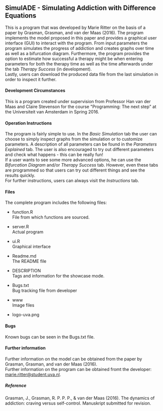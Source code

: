 ## SimulADE - Simulating Addiction with Difference Equations

This is a program that was developed by Marie Ritter on the basis of a paper by Grasman, Grasman, and van der Maas (2016). The program implements the model proposed in this paper and provides a graphical user interface (GUI) to interact with the program. From input parameters the program simulates the progress of addiction and creates graphs over time as well as a bifurcation diagram. Furthermore, the program provides the option to estimate how successful a therapy might be when entering parameters for both the therapy time as well as the time afterwards under the tab _Therapy Success_ (in development).  
Lastly, users can download the produced data file from the last simulation in order to inspect it further.

#### Development Circumstances

This is a program created under supervision from Professor Han van der Maas and Claire Stevenson for the course "Programming: The next step" at the Universiteit van Amsterdam in Spring 2016.

#### Operation Instructions

The program is fairly simple to use. In the _Basic Simulation_ tab the user can choose to simply inspect graphs from the simulation or to customize parameters. A description of all parameters can be found in the _Parameters Explained_ tab. The user is also encouraged to try out different parameters and check what happens - this can be really fun!  
If a user wants to see some more advanced options, he can use the _Bifurcation Diagram_ and/or _Therapy Success_ tab. However, even these tabs are programmed so that users can try out different things and see the results quickly.  
For further instructions, users can always visit the _Instructions_ tab.

#### Files

The complete program includes the following files:

* function.R  
 File from which functions are sourced.
 
* server.R  
 Actual program
 
* ui.R  
 Graphical interface
 
* Readme.md  
 The README file
 
* DESCRIPTION  
 Tags and information for the showcase mode.
 
* Bugs.txt  
 Bug tracking file from developer
 
* www  
 Image files  
 * logo-uva.png

#### Bugs

Known bugs can be seen in the Bugs.txt file.

#### Further information

Further information on the model can be obtained from the paper by Grasman, Grasman, and van der Maas (2016).  
Further information on the program can be obtained fromt the developer: <marie.ritter@student.uva.nl>.

##### Reference

Grasman, J., Grasman, R. P. P. P., & van der Maas (2016). The dynamics of addiction: craving versus self-control. Manuskript submitted for revision.
